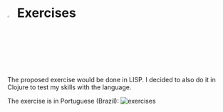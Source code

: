 # <img src="https://upload.wikimedia.org/wikipedia/commons/thumb/5/5d/Clojure_logo.svg/800px-Clojure_logo.svg.png" width="3%">  Exercises

The proposed exercise would be done in LISP. I decided to also do it in Clojure to test my skills with the language.

The exercise is in Portuguese (Brazil):
![exercises](https://i.imgur.com/UJ7bwM8.png)
